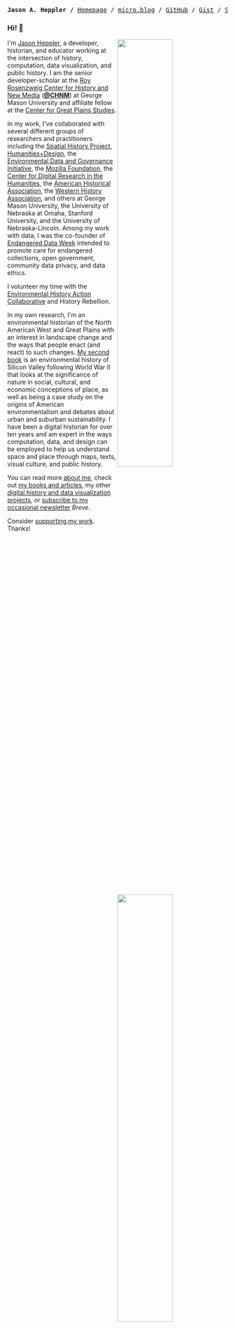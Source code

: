 <p><pre align="center">
<strong>Jason A. Heppler /</strong> <a href="https://jasonheppler.org">Homepage</a> / <a href="https://micro.blog/jaheppler">micro.blog</a> / <a href="https://github.com/hepplerj">GitHub</a> / <a href="https://gist.github.com/hepplerj">Gist</a> / <a href="https://stackoverflow.com/users/569306/jason-heppler">Stack Overflow</a> / <a href="https://observablehq.com/@hepplerj">Observable</a></pre></p>

### Hi! 👋

<img align="right" width="50%" src="https://github-readme-stats.vercel.app/api?username=hepplerj&show_icons=true">

<img align="right" width="50%" src="https://github-readme-stats.vercel.app/api/top-langs/?username=hepplerj&hide=html,css,tex,vim%20script,rich%20text%20format&langs_count=10&layout=compact" />

I'm [Jason Heppler](https://jasonheppler.org), a developer, historian, and educator working at the intersection of history, computation, data visualization, and public history. I am the senior developer-scholar at the [Roy Rosenzweig Center for History and New Media](http://chnm.gmu.edu) (**[@CHNM](https://github.com/chnm)**) at George Mason University and affiliate fellow at the [Center for Great Plains Studies](https://www.unl.edu/plains/).

In my work, I've collaborated with several different groups of researchers and practitioners including the [Spatial History Project](http://spatialhistory.stanford.edu), [Humanities+Design](http://hdlab.stanford.edu), the [Environmental Data and Governance Initiative](https://envirodatagov.org), the [Mozilla Foundation](https://foundation.mozilla.org/en/initiatives/mozilla-open-leaders/), the [Center for Digital Research in the Humanities](https://cdrh.unl.edu), the [American Historical Association](https://www.historians.org), the [Western History Association](https://www.westernhistory.org), and others at George Mason University, the University of Nebraska at Omaha, Stanford University, and the University of Nebraska-Lincoln. Among my work with data, I was the co-founder of [Endangered Data Week](https://endangereddataweek.org) intended to promote care for endangered collections, open government, community data privacy, and data ethics.

I volunteer my time with the [Environmental History Action Collaborative](https://envirodatagov.org/environmental-historians-action-collaborative/) and History Rebellion.

In my own research, I'm an environmental historian of the North American West and Great Plains with an interest in landscape change and the ways that people enact (and react) to such changes. [My second book](https://www.oupress.com/9780806193748/silicon-valley-and-the-environmental-inequalities-of-high-tech-urbanism/) is an environmental history of Silicon Valley following World War II that looks at the significance of nature in social, cultural, and economic conceptions of place, as well as being a case study on the origins of American environmentalism and debates about urban and suburban sustainability. I have been a digital historian for over ten years and am expert in the ways computation, data, and design can be employed to help us understand space and place through maps, texts, visual culture, and public history.

You can read more [about me](https://jasonheppler.org/about/), check out [my books and articles](https://jasonheppler.org/publications/), my other [digital history and data visualization projects](https://jasonheppler.org/research/), or [subscribe to my occasional newsletter](https://buttondown.email/jheppler) *Breve*.

Consider [supporting my work](https://github.com/sponsors/hepplerj). Thanks!

